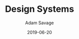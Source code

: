 ---
title: Design Systems
date: 2019-06-20
thumbnail: https://images-na.ssl-images-amazon.com/images/I/81rv2mthYyL.jpg
buy_link: https://www.amazon.com/Every-Tools-Hammer-Life-What/dp/1982113472/
author: Adam Savage
---